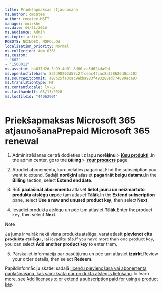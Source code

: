 ```yaml
---
title: Priekšapmaksas atjaunošana
ms.author: cmcatee
author: cmcatee-MSFT
manager: mnirkhe
ms.date: 04/21/2020
ms.audience: Admin
ms.topic: article
ROBOTS: NOINDEX, NOFOLLOW
localization_priority: Normal
ms.collection: Adm_O365
ms.custom:
- "662"
- "1500012"
ms.assetid: ba037d2d-3c99-4d01-8d60-ca5d624da9b1
ms.openlocfilehash: 83fd98202d57c2ffceac4fcac8a928626d0ca203
ms.sourcegitcommit: a98b25fa3cac9ebba983f4932881d774880aca93
ms.translationtype: MT
ms.contentlocale: lv-LV
ms.lasthandoff: 05/13/2020
ms.locfileid: "44062904"
---
```

# <a name="prepaid-microsoft-365-renewal"></a><span data-ttu-id="e1456-102">Priekšapmaksas Microsoft 365 atjaunošana</span><span class="sxs-lookup"><span data-stu-id="e1456-102">Prepaid Microsoft 365 renewal</span></span>

1. <span data-ttu-id="e1456-103">Administrēšanas centrā dodieties uz lapu **norēķinu** \> **[jūsu produkti](https://go.microsoft.com/fwlink/p/?linkid=842054)** .</span><span class="sxs-lookup"><span data-stu-id="e1456-103">In the admin center, go to the **Billing** \> **[Your products](https://go.microsoft.com/fwlink/p/?linkid=842054)** page.</span></span>

2. <span data-ttu-id="e1456-104">Atrodiet abonementu, kuru vēlaties pagarināt.</span><span class="sxs-lookup"><span data-stu-id="e1456-104">Find the subscription you want to extend.</span></span> <span data-ttu-id="e1456-105">Sadaļā **norēķini** atlasiet **pagarināt beigu datumu**.</span><span class="sxs-lookup"><span data-stu-id="e1456-105">In the **Billing** section, select **Extend end date**.</span></span>

3. <span data-ttu-id="e1456-106">Rūtī **paplašināt abonementu** atlasiet **lietot jaunu un neizmantoto produkta atslēgu un**pēc tam atlasiet **Tālāk**.</span><span class="sxs-lookup"><span data-stu-id="e1456-106">In the **Extend subscription** pane, select **Use a new and unused product key**, then select **Next**.</span></span>

4. <span data-ttu-id="e1456-107">Ievadiet produkta atslēgu un pēc tam atlasiet **Tālāk**.</span><span class="sxs-lookup"><span data-stu-id="e1456-107">Enter the product key, then select **Next**.</span></span>

> [!NOTE]
> <span data-ttu-id="e1456-108">Ja jums ir vairāk nekā viena produkta atslēga, varat atlasīt **pievienot citu produkta atslēgu** , lai ievadītu tās.</span><span class="sxs-lookup"><span data-stu-id="e1456-108">If you have more than one product key, you can select **Add another product key** to enter them.</span></span>

5. <span data-ttu-id="e1456-109">Pārskatiet informāciju par pasūtījumu un pēc tam atlasiet **izpirkt**.</span><span class="sxs-lookup"><span data-stu-id="e1456-109">Review your order details, then select **Redeem**.</span></span>

<span data-ttu-id="e1456-110">Papildinformāciju skatiet sadaļā [licenču pievienošana vai abonementa paplašināšana, kas samaksāta par produkta atslēgas lietošanu](https://docs.microsoft.com/office365/admin/misc/add-licenses-using-product-key).</span><span class="sxs-lookup"><span data-stu-id="e1456-110">To learn more, see [Add licenses to or extend a subscription paid for using a product key](https://docs.microsoft.com/office365/admin/misc/add-licenses-using-product-key).</span></span>